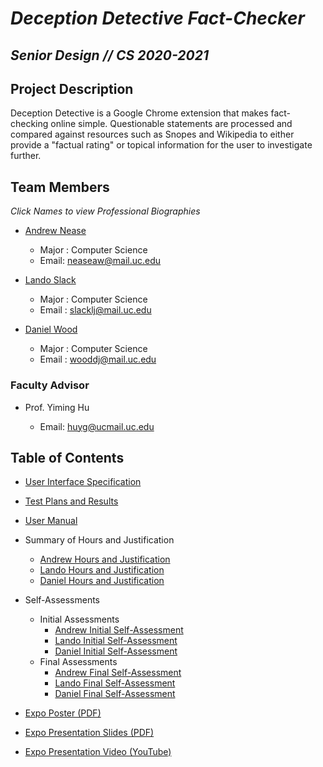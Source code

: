 # ***Deception Detective Fact-Checker*** 
## ***Senior Design // CS 2020-2021***

## Project Description
Deception Detective is a Google Chrome extension that makes fact-checking online simple. Questionable statements are processed and compared against resources such as Snopes and Wikipedia to either provide a "factual rating" or topical information for the user to investigate further.

## Team Members
*Click Names to view Professional Biographies*
- [Andrew Nease](bios/andrew-professional-bio.md) 
  - Major : Computer Science
  - Email: neaseaw@mail.uc.edu
  
- [Lando Slack](bios/lando-professional-bio.md)
  - Major : Computer Science
  - Email : slacklj@mail.uc.edu
  
- [Daniel Wood](bios/wooddj-bio.md)
  - Major : Computer Science
  - Email : wooddj@mail.uc.edu
  

### Faculty Advisor
- Prof. Yiming Hu
  
  - Email: huyg@ucmail.uc.edu


## Table of Contents

- [User Interface Specification](ui_spec.md)

- [Test Plans and Results](test_plans.md)

- [User Manual](documentation/README.md)

- Summary of Hours and Justification
  - [Andrew Hours and Justification](hours/hours_summary_andrew.md)
  - [Lando Hours and Justification](hours/hours_summary_lando.md)
  - [Daniel Hours and Justification](hours/hours_summary_daniel.md)

- Self-Assessments
  - Initial Assessments
    - [Andrew Initial Self-Assessment](self-assessments/initial-self-assessments/andrew-self-assessment.pdf)
    - [Lando Initial Self-Assessment](self-assessments/initial-self-assessments/lando-self-assessment.pdf)
    - [Daniel Initial Self-Assessment](self-assessments/initial-self-assessments/daniel-self-assessment.pdf)
  - Final Assessments
    - [Andrew Final Self-Assessment](self-assessments/final-self-assessments/andrew-self-assessment.pdf)
    - [Lando Final Self-Assessment](self-assessments/final-self-assessments/lando-self-assessment.pdf)
    - [Daniel Final Self-Assessment](self-assessments/final-self-assessments/daniel-self-assessment.pdf)
  
- [Expo Poster (PDF)](expo-presentation/ExpoPoster.pdf)

- [Expo Presentation Slides (PDF)](expo-presentation/DeceptionDetective.pdf)

- [Expo Presentation Video (YouTube)](https://www.youtube.com/watch?v=biNK3sTQTkQ)
